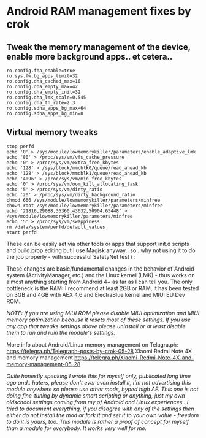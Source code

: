 # Android RAM management fixes by crok

## Tweak the memory management of the device, enable more background apps.. et cetera..

```
ro.config.fha_enable=true
ro.sys.fw.bg_apps_limit=32
ro.config.dha_cached_max=16
ro.config.dha_empty_max=42
ro.config.dha_empty_init=32
ro.config.dha_lmk_scale=0.545
ro.config.dha_th_rate=2.3
ro.config.sdha_apps_bg_max=64
ro.config.sdha_apps_bg_min=8
```

## Virtual memory tweaks
```
stop perfd
echo '0' > /sys/module/lowmemorykiller/parameters/enable_adaptive_lmk
echo '80' > /proc/sys/vm/vfs_cache_pressure
echo '0' > /proc/sys/vm/extra_free_kbytes
echo '128' > /sys/block/mmcblk0/queue/read_ahead_kb
echo '128' > /sys/block/mmcblk1/queue/read_ahead_kb
echo '4096' > /proc/sys/vm/min_free_kbytes
echo '0' > /proc/sys/vm/oom_kill_allocating_task
echo '5' > /proc/sys/vm/dirty_ratio
echo '20' > /proc/sys/vm/dirty_background_ratio
chmod 666 /sys/module/lowmemorykiller/parameters/minfree
chown root /sys/module/lowmemorykiller/parameters/minfree
echo '21816,29088,36360,43632,50904,65448' > /sys/module/lowmemorykiller/parameters/minfree
echo '5' > /proc/sys/vm/swappiness
rm /data/system/perfd/default_values
start perfd
```

These can be easily set via other tools or apps that support init.d scripts and build.prop editing but I use Magisk anyway.. so.. why not using it to do the job properly - with successful SafetyNet test    ( :

These changes are basic/fundamental changes in the behavior of Android system (ActivityManager, etc.) and the Linux kernel (LMK) - thus works on almost anything starting from Android 4+ as far as I can tell you. The only bottleneck is the RAM: I recommend at least 2GB or RAM, it has been tested on 3GB and 4GB with AEX 4.6 and ElectraBlue kernel and MIUI EU Dev ROM. 


*NOTE: If you are using MIUI ROM please disable MIUI optimization and MIUI memory optimization because it resets most of these settings. If you use any app that tweaks settings above please uninstall or at least disable them to run and ruin the module's settings.*



More info about Android/Linux memory management on Telagra.ph:
https://telegra.ph/Telegraph-posts-by-crok-05-28
Xiaomi Redmi Note 4X and memory management
https://telegra.ph/Xiaomi-Redmi-Note-4X-and-memory-management-05-28


_Quite honestly speaking I wrote this for myself only,
publicated long time ago and.. haters, please don't ever even install it,
I'm not advertising this module anywhere so please use other mods, hyped high AF.
This one is not doing fine-tuning by dynamic smart scripting or anything,
just my own oldschool settings coming from my of Android and Linux experiences..
I tried to document everything, if you disagree with any of the settings then either
do not install the mod or fork it and set it to your own value - freedom to do it is yours, too.
This module is rather a proof of concept for myself than a module for everybody. It works very well for me._
